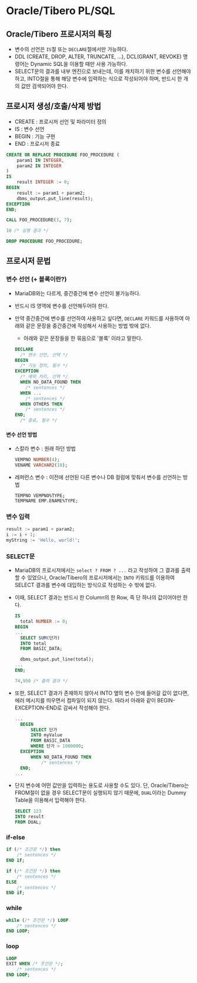 # Oracle/Tibero PL/SQL



## Oracle/Tibero 프로시저의 특징

- 변수의 선언은 `IS`절 또는 `DECLARE`절에서만 가능하다.
- DDL (CREATE, DROP, ALTER, TRUNCATE, ...), DCL(GRANT, REVOKE) 명령어는 Dynamic SQL을 이용할 때만 사용 가능하다.
- SELECT문의 결과를 내부 엔진으로 보내는데, 이를 캐치하기 위한 변수를 선언해야 하고, INTO절을 통해 해당 변수에 입력하는 식으로 작성되어야 하며, 반드시 한 개의 값만 검색되어야 한다. 



## 프로시저 생성/호출/삭제 방법

- CREATE : 프로시저 선언 및 파라미터 정의
- IS : 변수 선언
- BEGIN : 기능 구현
- END : 프로시저 종료

```sql
CREATE OR REPLACE PROCEDURE FOO_PROCEDURE (
	param1 IN INTEGER,
	param2 IN INTEGER
)
IS
	result INTEGER := 0;
BEGIN
	result := param1 + param2;
	dbms_output.put_line(result);
EXCEPTION
END;
```

```sql
CALL FOO_PROCEDURE(3, 7);
```

```sql
10 /* 실행 결과 */
```

```sql
DROP PROCEDURE FOO_PROCEDURE;
```



## 프로시저 문법



### 변수 선언 (+ 블록이란?)

- MariaDB와는 다르게, 중간중간에 변수 선언이 불가능하다.

- 반드시 IS 영역에 변수를 선언해두어야 한다.

- 만약 중간중간에 변수를 선언하여 사용하고 싶다면, `DECLARE` 키워드를 사용하여 아래와 같은 문장을 중간중간에 작성해서 사용하는 방법 밖에 없다.

  - 아래와 같은 문장들을 한 묶음으로 '블록' 이라고 말한다.

  ```sql
  DECLARE
    /* 변수 선언, 선택 */
  BEGIN
    /* 기능 정의, 필수 */
  EXCEPTION
    /* 예외 처리, 선택 */
    WHEN NO_DATA_FOUND THEN
      /* sentences */
    WHEN ...
      /* sentences */
    WHEN OTHERS THEN
      /* sentences */
  END;
    /* 종료, 필수 */
  ```

#### 변수 선언 방법

- 스칼라 변수 : 원래 하던 방법

  ```sql
  VEMPNO NUMBER(4);
  VENAME VARCHAR2(10);
  ```

- 레퍼런스 변수 : 이전에 선언된 다른 변수나 DB 컬럼에 맞춰서 변수를 선언하는 방법

  ```
  TEMPNO VEMPNO%TYPE;
  TEMPNAME EMP.ENAME%TYPE;
  ```

  

### 변수 입력

```sql
result := param1 + param2;
i := i + 1;
myString := 'Hello, world!';
```



### SELECT문

- MariaDB의 프로시저에서는 `select ? FROM ? ...` 라고 작성하여 그 결과를 출력할 수 있었으나, Oracle/Tibero의 프로시저에서는 `INTO` 키워드를 이용하여 SELECT 결과를 변수에 대입하는 방식으로 작성하는 수 밖에 없다.

- 이때, SELECT 결과는 반드시 한 Column의 한 Row, 즉 단 하나의 값이어야만 한다.

  ```sql
  IS
  	total NUMBER := 0;
  BEGIN
  ...
    SELECT SUM(단가)
    INTO total
    FROM BASIC_DATA;
  
    dbms_output.put_line(total);
  ...
  END;
  ```

  ```sql
  74,950 /* 출력 결과 */
  ```

- 또한, SELECT 결과가 존재하지 않아서 INTO 옆의 변수 안에 들어갈 값이 없다면, 에러 메시지를 띄우면서 컴파일이 되지 않는다. 따라서 아래와 같이 BEGIN-EXCEPTION-END로 감싸서 작성해야 한다.

  ```sql
  ...
  	BEGIN
  		SELECT 단가
  		INTO myValue
  		FROM BASIC_DATA
  		WHERE 단가 > 1000000;
  	EXCEPTION
  		WHEN NO_DATA_FOUND THEN
  			/* sentences */
  	END;
  ...
  ```

- 단지 변수에 어떤 값만을 입력하는 용도로 사용할 수도 있다. 단, Oracle/Tibero는 FROM절이 없을 경우 SELECT문이 실행되지 않기 때문에, `DUAL`이라는 Dummy Table을 이용해서 입력해야 한다.

  ```sql
  SELECT 123
  INTO result
  FROM DUAL;
  ```

  

### if-else

```sql
if (/* 조건문 */) then
	/* sentences */
END if;
```

```sql
if (/* 조건문 */) then
	/* sentences */
ELSE
	/* sentences */
END if;
```



### while

```sql
while (/* 조건문 */) LOOP
	/* sentences */
END LOOP;
```



### loop

```sql
LOOP
EXIT WHEN /* 조건문 */;
	/* sentences */
END LOOP;
```

